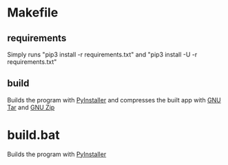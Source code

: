 # Makefile

## requirements

Simply runs "pip3 install -r requirements.txt" and "pip3 install -U -r requirements.txt"

## build

Builds the program with [PyInstaller](https://pyinstaller.org/) and compresses the built app with [GNU Tar](https://www.gnu.org/software/tar/) and [GNU Zip](https://www.gnu.org/software/gzip/)

# build.bat

Builds the program with [PyInstaller](https://pyinstaller.org/)
